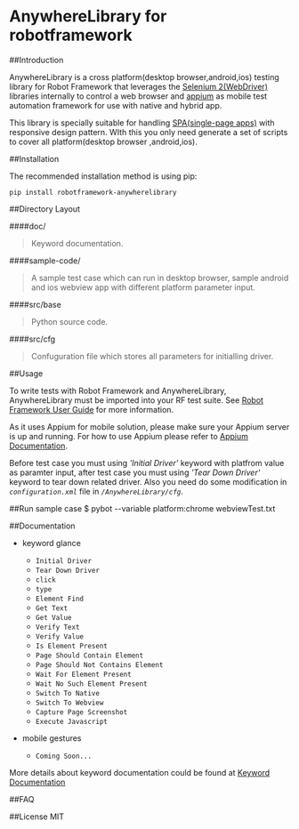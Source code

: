 AnywhereLibrary for robotframework
==========

##Introduction

AnywhereLibrary is a cross platform(desktop browser,android,ios) testing library for Robot Framework that leverages the [Selenium 2(WebDriver)](<http://seleniumhq.org/docs/03_webdriver.html/>) libraries internally to control a web browser and [appium](<http://appium.io/>) as mobile test automation framework for use with native and hybrid app. 

This library is specially suitable for handling [SPA(single-page apps)](http://en.wikipedia.org/wiki/Single-page_application) with responsive design pattern. WIth this you only need generate a set of scripts to cover all platform(desktop browser ,android,ios). 

##Installation

The recommended installation method is using pip:
	
	pip install robotframework-anywherelibrary

##Directory Layout

####doc/
>Keyword documentation.
    
####sample-code/
>A sample test case which can run in desktop browser, sample android and ios webview app with different platform parameter input.

####src/base
>Python source code.
    
####src/cfg
>Confuguration file which stores all parameters for initialling driver.

##Usage

To write tests with Robot Framework and AnywhereLibrary, 
AnywhereLibrary must be imported into your RF test suite.
See [Robot Framework User Guide](https://code.google.com/p/robotframework/wiki/UserGuide) for more information.

As it uses Appium for mobile solution, please make sure your Appium server is up and running.
For how to use Appium please refer to [Appium Documentation](http://appium.io/getting-started.html).

Before test case you must using *'Initial Driver'* keyword with platfrom value as paramter input, after test case you must using *'Tear Down Driver'* keyword to tear down related driver. Also you need do some modification in *`configuration.xml`* file in *`/AnywhereLibrary/cfg`*.

##Run sample case
	$ pybot --variable platform:chrome webviewTest.txt
	
##Documentation
* keyword glance

	- `Initial Driver`
	- `Tear Down Driver`
	- `click`
	- `type`
	- `Element Find`
	- `Get Text`
	- `Get Value`
	- `Verify Text`
	- `Verify Value`
	- `Is Element Present`
	- `Page Should Contain Element`
	- `Page Should Not Contains Element`
	- `Wait For Element Present`
	- `Wait No Such Element Present`
	- `Switch To Native`
	- `Switch To Webview`
	- `Capture Page Screenshot`
	- `Execute Javascript`
* mobile gestures
	- `Coming Soon...`
	
	
More details about keyword documentation could be found at [Keyword Documentation](http://luisxiaomai.github.io/robotframework-anywherelibrary/doc/AnywhereLibraryDocument.html>)

##FAQ

##License
MIT

